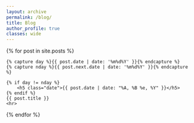 ```yaml
---
layout: archive
permalink: /blog/
title: Blog
author_profile: true
classes: wide
---
```


{% for post in site.posts %}

    {% capture day %}{{ post.date | date: '%m%d%Y' }}{% endcapture %}
    {% capture nday %}{{ post.next.date | date: '%m%d%Y' }}{% endcapture %}

    {% if day != nday %}
        <h5 class="date">{{ post.date | date: "%A, %B %e, %Y" }}</h5>
    {% endif %}
    {{ post.title }}
    <hr>

{% endfor %}
